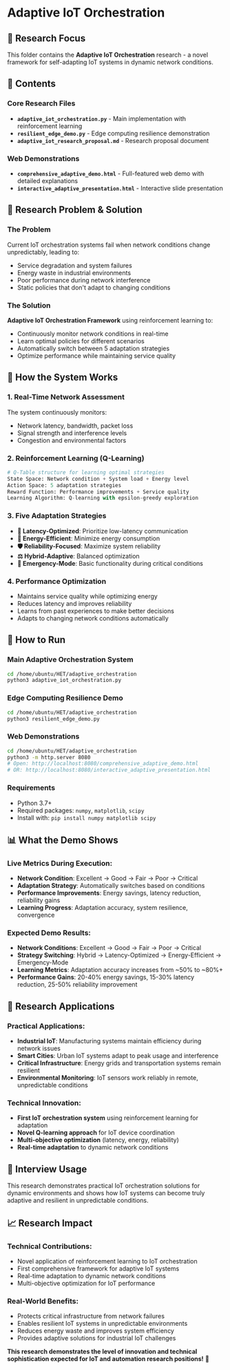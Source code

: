 # Adaptive IoT Orchestration

## 🔬 Research Focus
This folder contains the **Adaptive IoT Orchestration** research - a novel framework for self-adapting IoT systems in dynamic network conditions.

## 📁 Contents

### Core Research Files
- **`adaptive_iot_orchestration.py`** - Main implementation with reinforcement learning
- **`resilient_edge_demo.py`** - Edge computing resilience demonstration
- **`adaptive_iot_research_proposal.md`** - Research proposal document

### Web Demonstrations
- **`comprehensive_adaptive_demo.html`** - Full-featured web demo with detailed explanations
- **`interactive_adaptive_presentation.html`** - Interactive slide presentation

## 🎯 Research Problem & Solution

### **The Problem**
Current IoT orchestration systems fail when network conditions change unpredictably, leading to:
- Service degradation and system failures
- Energy waste in industrial environments
- Poor performance during network interference
- Static policies that don't adapt to changing conditions

### **The Solution**
**Adaptive IoT Orchestration Framework** using reinforcement learning to:
- Continuously monitor network conditions in real-time
- Learn optimal policies for different scenarios
- Automatically switch between 5 adaptation strategies
- Optimize performance while maintaining service quality

## 🔬 How the System Works

### **1. Real-Time Network Assessment**
The system continuously monitors:
- Network latency, bandwidth, packet loss
- Signal strength and interference levels
- Congestion and environmental factors

### **2. Reinforcement Learning (Q-Learning)**
```python
# Q-Table structure for learning optimal strategies
State Space: Network condition + System load + Energy level
Action Space: 5 adaptation strategies
Reward Function: Performance improvements + Service quality
Learning Algorithm: Q-learning with epsilon-greedy exploration
```

### **3. Five Adaptation Strategies**
- **🚀 Latency-Optimized**: Prioritize low-latency communication
- **🔋 Energy-Efficient**: Minimize energy consumption
- **🛡️ Reliability-Focused**: Maximize system reliability
- **⚖️ Hybrid-Adaptive**: Balanced optimization
- **🚨 Emergency-Mode**: Basic functionality during critical conditions

### **4. Performance Optimization**
- Maintains service quality while optimizing energy
- Reduces latency and improves reliability
- Learns from past experiences to make better decisions
- Adapts to changing network conditions automatically

## 🚀 How to Run

### Main Adaptive Orchestration System
```bash
cd /home/ubuntu/HET/adaptive_orchestration
python3 adaptive_iot_orchestration.py
```

### Edge Computing Resilience Demo
```bash
cd /home/ubuntu/HET/adaptive_orchestration
python3 resilient_edge_demo.py
```

### Web Demonstrations
```bash
cd /home/ubuntu/HET/adaptive_orchestration
python3 -m http.server 8080
# Open: http://localhost:8080/comprehensive_adaptive_demo.html
# OR: http://localhost:8080/interactive_adaptive_presentation.html
```

### Requirements
- Python 3.7+
- Required packages: `numpy`, `matplotlib`, `scipy`
- Install with: `pip install numpy matplotlib scipy`

## 📊 What the Demo Shows

### **Live Metrics During Execution:**
- **Network Condition**: Excellent → Good → Fair → Poor → Critical
- **Adaptation Strategy**: Automatically switches based on conditions
- **Performance Improvements**: Energy savings, latency reduction, reliability gains
- **Learning Progress**: Adaptation accuracy, system resilience, convergence

### **Expected Demo Results:**
- **Network Conditions**: Excellent → Good → Fair → Poor → Critical
- **Strategy Switching**: Hybrid → Latency-Optimized → Energy-Efficient → Emergency-Mode
- **Learning Metrics**: Adaptation accuracy increases from ~50% to ~80%+
- **Performance Gains**: 20-40% energy savings, 15-30% latency reduction, 25-50% reliability improvement

## 🎯 Research Applications

### **Practical Applications:**
- **Industrial IoT**: Manufacturing systems maintain efficiency during network issues
- **Smart Cities**: Urban IoT systems adapt to peak usage and interference
- **Critical Infrastructure**: Energy grids and transportation systems remain resilient
- **Environmental Monitoring**: IoT sensors work reliably in remote, unpredictable conditions

### **Technical Innovation:**
- **First IoT orchestration system** using reinforcement learning for adaptation
- **Novel Q-learning approach** for IoT device coordination
- **Multi-objective optimization** (latency, energy, reliability)
- **Real-time adaptation** to dynamic network conditions

## 🎤 Interview Usage
This research demonstrates practical IoT orchestration solutions for dynamic environments and shows how IoT systems can become truly adaptive and resilient in unpredictable conditions.

## 📈 Research Impact

### **Technical Contributions:**
- Novel application of reinforcement learning to IoT orchestration
- First comprehensive framework for adaptive IoT systems
- Real-time adaptation to dynamic network conditions
- Multi-objective optimization for IoT performance

### **Real-World Benefits:**
- Protects critical infrastructure from network failures
- Enables resilient IoT systems in unpredictable environments
- Reduces energy waste and improves system efficiency
- Provides adaptive solutions for industrial IoT challenges

**This research demonstrates the level of innovation and technical sophistication expected for IoT and automation research positions!** 🚀